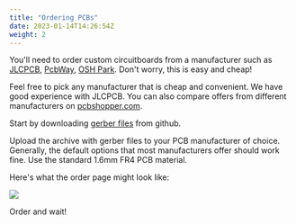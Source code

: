 ```yaml
---
title: "Ordering PCBs"
date: 2023-01-14T14:26:54Z
weight: 2
---
```


You'll need to order custom circuitboards from a manufacturer such as [JLCPCB](http://jlcpcb.com), [PcbWay](https://www.pcbway.com), [OSH Park](https://oshpark.com). Don't worry, this is easy and cheap!

Feel free to pick any manufacturer that is cheap and convenient. We have good experience with JLCPCB. You can also compare offers from different manufacturers on [pcbshopper.com](http://pcbshopper.com).

Start by downloading [gerber files](https://github.com/iley/kamaji/raw/master/pcb/button_v1/gerbers.zip) from github.

Upload the archive with gerber files to your PCB manufacturer of choice. Generally, the default options that most manufacturers offer should work fine. Use the standard 1.6mm FR4 PCB material.

Here's what the order page might look like:

<img src="/images/buttons-pcb-order.png">

Order and wait!
